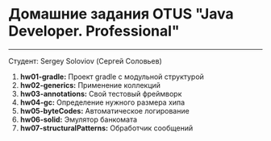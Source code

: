 # Домашние задания OTUS "Java Developer. Professional"

---

Студент:
Sergey Soloviov (Сергей Соловьев)

1) **hw01-gradle:** Проект gradle с модульной структурой
2) **hw02-generics:** Применение коллекций
3) **hw03-annotations:** Свой тестовый фреймворк
4) **hw04-gc:** Определение нужного размера хипа
5) **hw05-byteCodes:** Автоматическое логирование
6) **hw06-solid:** Эмулятор банкомата
7) **hw07-structuralPatterns:** Обработчик сообщений